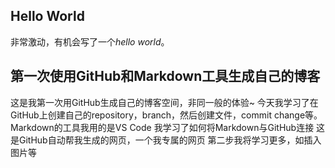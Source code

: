 ## Hello World

非常激动，有机会写了一个*hello world*。


## 第一次使用GitHub和Markdown工具生成自己的博客

这是我第一次用GitHub生成自己的博客空间，非同一般的体验~
今天我学习了在GitHub上创建自己的repository，branch，然后创建文件，commit change等。
Markdown的工具我用的是VS Code
我学习了如何将Markdown与GitHub连接
这是GitHub自动帮我生成的网页，一个我专属的网页
第二步我将学习更多，如插入图片等 




